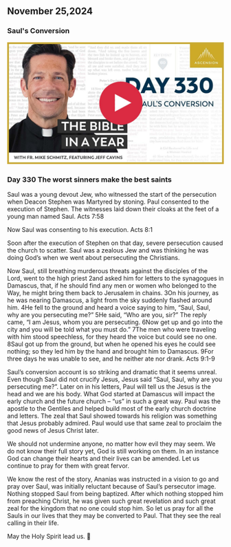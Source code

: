 ## November 25,2024

### Saul's Conversion

[![Saul's Conversion](https://raw.githubusercontent.com/linusjf/BIAY/main/November/jpgs/Day330.jpg)](https://youtu.be/HOhsUfunEuM "Saul's Conversion")

### Day 330 The worst sinners make the best saints

Saul was a young devout Jew, who witnessed the start of the persecution when Deacon Stephen was Martyred by stoning. Paul consented to the execution of Stephen.
The witnesses laid down their cloaks at the feet of a young man named Saul. Acts 7:58

Now Saul was consenting to his execution. Acts 8:1

Soon after the execution of Stephen on that day, severe persecution caused the church to scatter.
Saul was a zealous Jew and was thinking he was doing God’s when we went about persecuting the Christians.

Now Saul, still breathing murderous threats against the disciples of the Lord, went to the high priest
2and asked him for letters to the synagogues in Damascus, that, if he should find any men or women who belonged to the Way, he might bring them back to Jerusalem in chains.
3On his journey, as he was nearing Damascus, a light from the sky suddenly flashed around him.
4He fell to the ground and heard a voice saying to him, “Saul, Saul, why are you persecuting me?”
5He said, “Who are you, sir?” The reply came, “I am Jesus, whom you are persecuting.
6Now get up and go into the city and you will be told what you must do.”
7The men who were traveling with him stood speechless, for they heard the voice but could see no one.
8Saul got up from the ground, but when he opened his eyes he could see nothing; so they led him by the hand and brought him to Damascus.
9For three days he was unable to see, and he neither ate nor drank. Acts 9:1-9

Saul’s conversion account is so striking and dramatic that it seems unreal. Even though Saul did not crucify Jesus, Jesus said “Saul, Saul, why are you persecuting me?”. Later on in his letters, Paul will tell us the Jesus is the head and we are his body. What God started at Damascus will impact the early church and the future church – “us” in such a great way. Paul was the apostle to the Gentiles and helped build most of the early church doctrine and letters. The zeal that Saul showed towards his religion was something that Jesus probably admired. Paul would use that same zeal to proclaim the good news of Jesus Christ later.

We should not undermine anyone, no matter how evil they may seem. We do not know their full story yet, God is still working on them. In an instance God can change their hearts and their lives can be amended. Let us continue to pray for them with great fervor.

We know the rest of the story, Ananias was instructed in a vision to go and pray over Saul, was initially reluctant because of Saul’s persecutor image. Nothing stopped Saul from being baptized. After which nothing stopped him from preaching Christ, he was given such great revelation and such great zeal for the kingdom that no one could stop him.
So let us pray for all the Sauls in our lives that they may be converted to Paul. That they see the real calling in their life.

May the Holy Spirit lead us. 🙏
